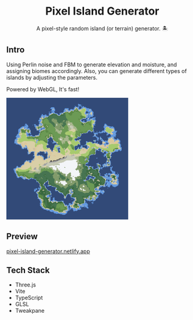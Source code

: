 <div align="center">
  <h1>Pixel Island Generator</h1>
  <p>A pixel-style random island (or terrain) generator. 🏝️</p>
</div>

## Intro

Using Perlin noise and FBM to generate elevation and moisture, and assigning biomes accordingly.
Also, you can generate different types of islands by adjusting the parameters.

Powered by WebGL, It's fast!

<img src="./demo.png" alt="Demo" width="320" height="320"/>

## Preview

 [pixel-island-generator.netlify.app](https://pixel-island-generator.netlify.app)

## Tech Stack

* Three.js
* Vite
* TypeScript
* GLSL
* Tweakpane
